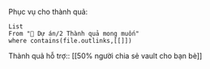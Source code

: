 Phục vụ cho thành quả:
```dataview
List 
From "📐 Dự án/2 Thành quả mong muốn" 
where contains(file.outlinks,[[]])
```
Thành quả hỗ trợ:: [[50% người chia sẻ vault cho bạn bè]]